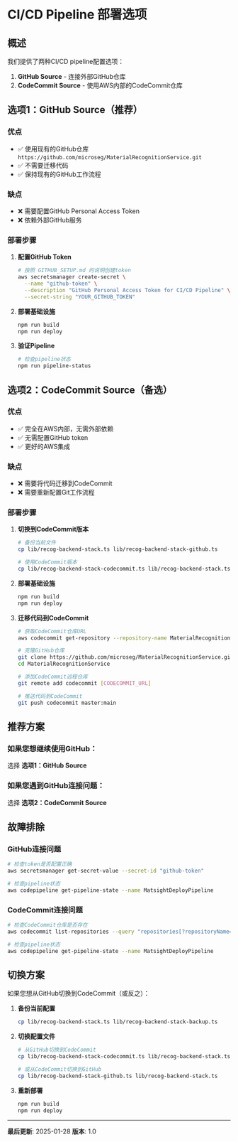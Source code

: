 # CI/CD Pipeline 部署选项

## 概述

我们提供了两种CI/CD pipeline配置选项：

1. **GitHub Source** - 连接外部GitHub仓库
2. **CodeCommit Source** - 使用AWS内部的CodeCommit仓库

## 选项1：GitHub Source（推荐）

### 优点
- ✅ 使用现有的GitHub仓库 `https://github.com/microseg/MaterialRecognitionService.git`
- ✅ 不需要迁移代码
- ✅ 保持现有的GitHub工作流程

### 缺点
- ❌ 需要配置GitHub Personal Access Token
- ❌ 依赖外部GitHub服务

### 部署步骤

1. **配置GitHub Token**
   ```bash
   # 按照 GITHUB_SETUP.md 的说明创建token
   aws secretsmanager create-secret \
     --name "github-token" \
     --description "GitHub Personal Access Token for CI/CD Pipeline" \
     --secret-string "YOUR_GITHUB_TOKEN"
   ```

2. **部署基础设施**
   ```bash
   npm run build
   npm run deploy
   ```

3. **验证Pipeline**
   ```bash
   # 检查pipeline状态
   npm run pipeline-status
   ```

## 选项2：CodeCommit Source（备选）

### 优点
- ✅ 完全在AWS内部，无需外部依赖
- ✅ 无需配置GitHub token
- ✅ 更好的AWS集成

### 缺点
- ❌ 需要将代码迁移到CodeCommit
- ❌ 需要重新配置Git工作流程

### 部署步骤

1. **切换到CodeCommit版本**
   ```bash
   # 备份当前文件
   cp lib/recog-backend-stack.ts lib/recog-backend-stack-github.ts
   
   # 使用CodeCommit版本
   cp lib/recog-backend-stack-codecommit.ts lib/recog-backend-stack.ts
   ```

2. **部署基础设施**
   ```bash
   npm run build
   npm run deploy
   ```

3. **迁移代码到CodeCommit**
   ```bash
   # 获取CodeCommit仓库URL
   aws codecommit get-repository --repository-name MaterialRecognitionService
   
   # 克隆GitHub仓库
   git clone https://github.com/microseg/MaterialRecognitionService.git
   cd MaterialRecognitionService
   
   # 添加CodeCommit远程仓库
   git remote add codecommit [CODECOMMIT_URL]
   
   # 推送代码到CodeCommit
   git push codecommit master:main
   ```

## 推荐方案

### 如果您想继续使用GitHub：
选择 **选项1：GitHub Source**

### 如果您遇到GitHub连接问题：
选择 **选项2：CodeCommit Source**

## 故障排除

### GitHub连接问题
```bash
# 检查token是否配置正确
aws secretsmanager get-secret-value --secret-id "github-token"

# 检查pipeline状态
aws codepipeline get-pipeline-state --name MatsightDeployPipeline
```

### CodeCommit连接问题
```bash
# 检查CodeCommit仓库是否存在
aws codecommit list-repositories --query "repositories[?repositoryName=='MaterialRecognitionService']"

# 检查pipeline状态
aws codepipeline get-pipeline-state --name MatsightDeployPipeline
```

## 切换方案

如果您想从GitHub切换到CodeCommit（或反之）：

1. **备份当前配置**
   ```bash
   cp lib/recog-backend-stack.ts lib/recog-backend-stack-backup.ts
   ```

2. **切换配置文件**
   ```bash
   # 从GitHub切换到CodeCommit
   cp lib/recog-backend-stack-codecommit.ts lib/recog-backend-stack.ts
   
   # 或从CodeCommit切换到GitHub
   cp lib/recog-backend-stack-github.ts lib/recog-backend-stack.ts
   ```

3. **重新部署**
   ```bash
   npm run build
   npm run deploy
   ```

---

**最后更新**: 2025-01-28
**版本**: 1.0
